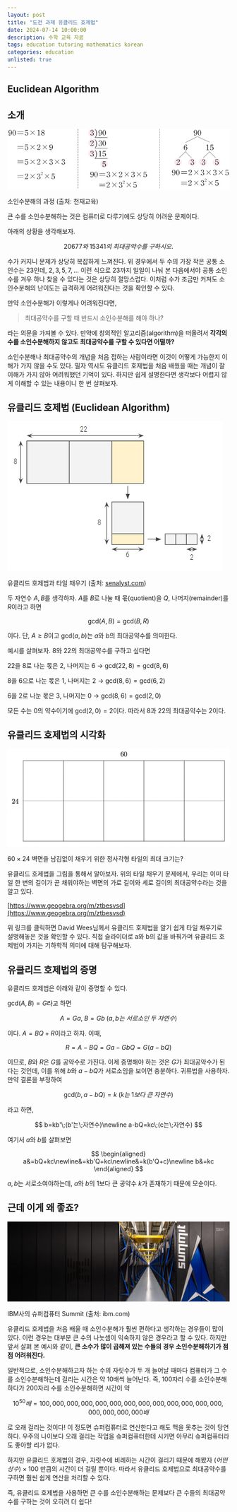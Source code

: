 ```yaml
---
layout: post
title: "도전 과제 유클리드 호제법"
date: 2024-07-14 10:00:00
description: 수학 교육 자료
tags: education tutoring mathematics korean
categories: education
unlisted: true
---
```



## Euclidean Algorithm

## 소개

![소인수분해의 과정 (출처: 천재교육)](/assets/img/blog/tutoring/untitled__161f0f24f93180a49e4ad85867e9a.png)

소인수분해의 과정 (출처: 천재교육)

큰 수를 소인수분해하는 것은 컴퓨터로 다루기에도 상당히 어려운 문제이다.

아래의 상황을 생각해보자.

$$
20677와\;15341의\;최대공약수를\;구하시오.
$$

수가 커지니 문제가 상당히 복잡하게 느껴진다. 위 경우에서 두 수의 가장 작은 공통 소인수는 $23$인데, $2, 3, 5, 7, \dots$ 이런 식으로 $23$까지 일일이 나눠 본 다음에서야 공통 소인수를 겨우 하나 찾을 수 있다는 것은 상당히 절망스럽다. 이처럼 수가 조금만 커져도 소인수분해의 난이도는 급격하게 어려워진다는 것을 확인할 수 있다.

만약 소인수분해가 이렇게나 어려워진다면,

> 최대공약수를 구할 때 반드시 소인수분해를 해야 하나?
> 

라는 의문을 가져볼 수 있다. 만약에 창의적인 알고리즘(algorithm)을 떠올려서 **각각의 수를 소인수분해하지 않고도 최대공약수를 구할 수 있다면 어떨까?**

소인수분해나 최대공약수의 개념을 처음 접하는 사람이라면 이것이 어떻게 가능한지 이해가 가지 않을 수도 있다. 필자 역시도 유클리드 호제법을 처음 배웠을 때는 개념이 잘 이해가 가지 않아 어려워했던 기억이 있다. 하지만 쉽게 설명한다면 생각보다 어렵지 않게 이해할 수 있는 내용이니 한 번 살펴보자.

## 유클리드 호제법 (Euclidean Algorithm)

![유클리드 호제법과 타일 채우기 (출처: [senalyst.com](http://senalyst.com/))](/assets/img/blog/tutoring/untitled_1__161f0f24f93180a49e4ad85867e9a.png)

유클리드 호제법과 타일 채우기 (출처: [senalyst.com](http://senalyst.com/))

두 자연수 $A, B$를 생각하자. $A$를 $B$로 나눌 때 몫(quotient)을 $Q$, 나머지(remainder)를 $R$이라고 하면

$$
\textrm{gcd}(A,B)=\textrm{gcd}(B,R)
$$

이다. 단, $A \ge B$이고 $\textrm{gcd}(a, b)$는 $a$와 $b$의 최대공약수를 의미한다.

예시를 살펴보자. $8$와 $22$의 최대공약수를 구하고 싶다면

$22$을 $8$로 나눈 몫은 $2$, 나머지는 $6$ → $\textrm{gcd}(22, 8)=\textrm{gcd}(8,6)$

$8$을 $6$으로 나눈 몫은 $1$, 나머지는 $2$ → $\textrm{gcd}(8, 6) = \textrm{gcd}(6,2)$

$6$을 $2$로 나눈 몫은 $3$, 나머지는 $0$ → $\textrm{gcd}(8, 6) = \textrm{gcd}(2, 0)$

모든 수는 $0$의 약수이기에 $\textrm{gcd}(2,0)=2$이다. 따라서 $8$과 $22$의 최대공약수는 $2$이다.

## 유클리드 호제법의 시각화

![$60 \times 24$ 벽면을 남김없이 채우기 위한 정사각형 타일의 최대 크기는?](/assets/img/blog/tutoring/untitled_2__161f0f24f93180a49e4ad85867e9a.png)

$60 \times 24$ 벽면을 남김없이 채우기 위한 정사각형 타일의 최대 크기는?

유클리드 호제법을 그림을 통해서 알아보자. 위의 타일 채우기 문제에서, 우리는 이미 타일 한 변의 길이가 곧 채워야하는 벽면의 가로 길이와 세로 길이의 최대공약수라는 것을 알고 있다.

[https://www.geogebra.org/m/ztbesvsd](https://www.geogebra.org/m/ztbesvsd)

위 링크를 클릭하면 David Wees님께서 유클리드 호제법을 알기 쉽게 타일 채우기로 설명해놓은 것을 확인할 수 있다. 직접 슬라이더로 a와 b의 값을 바꿔가며 유클리드 호제법이 가지는 기하학적 의미에 대해 탐구해보자.

## 유클리드 호제법의 증명

유클리드 호제법은 아래와 같이 증명할 수 있다.

$\textrm{gcd}(A,B)=G$라고 하면

$$
A=Ga,\;B=Gb\;(a,b는\;서로소인\;두\;자연수)
$$

이다. $A=BQ+R$이라고 하자. 이때,

$$
R=A-BQ=Ga-GbQ=G(a-bQ)
$$

이므로, $B$와 $R$은 $G$를 공약수로 가진다. 이제 증명해야 하는 것은 $G$가 최대공약수가 된다는 것인데, 이를 위해 $b$와 $a-bQ$가 서로소임을 보이면 충분하다. 귀류법을 사용하자. 만약 결론을 부정하여

$$
\textrm{gcd}(b,a-bQ)=k\;(k는\;1보다\;큰\;자연수)
$$

라고 하면,

$$
b=kb'\;(b'는\;자연수)\newline a-bQ=kc\;(c는\;자연수)
$$

여기서 $a$와 $b$를 살펴보면

$$
\begin{aligned} a&=bQ+kc\newline&=kb'Q+kc\newline&=k(b'Q+c)\newline b&=kc \end{aligned}
$$

$a,b$는 서로소여야하는데, $a$와 $b$의 $1$보다 큰 공약수 $k$가 존재하기 때문에 모순이다.

## 근데 이게 왜 좋죠?

![IBM사의 슈퍼컴퓨터 Summit (출처: ibm.com)](/assets/img/blog/tutoring/untitled_3__161f0f24f93180a49e4ad85867e9a.png)

IBM사의 슈퍼컴퓨터 Summit (출처: ibm.com)

유클리드 호제법을 처음 배울 때 소인수분해가 훨씬 편하다고 생각하는 경우들이 많이 있다. 이런 경우는 대부분 큰 수의 나눗셈이 익숙하지 않은 경우라고 할 수 있다. 하지만 앞서 살펴 본 예시와 같이, **큰 소수가 많이 곱해져 있는 수들의 경우 소인수분해하기가 점점 어려워진다.**

일반적으로, 소인수분해하고자 하는 수의 자릿수가 두 개 늘어날 때마다 컴퓨터가 그 수를 소인수분해하는데 걸리는 시간은 약 $10$배씩 늘어난다. 즉, $100$자리 수를 소인수분해하다가 $200$자리 수를 소인수분해하면 시간이 약

$$
10^{50}배=100,000,000,000,000,000,000,000,000,000,000,000,000,000,000,000,000배
$$

로 오래 걸리는 것이다! 이 정도면 슈퍼컴퓨터로 연산한다고 해도 맥을 못추는 것이 당연하다. 우주의 나이보다 오래 걸리는 작업을 슈퍼컴퓨터한테 시키면 아무리 슈퍼컴퓨터라도 좋아할 리가 없다.

하지만 유클리드 호제법의 경우, 자릿수에 비례하는 시간이 걸리기 때문에 해봤자 $(어떤\;상수)\times 100$ 만큼의 시간이 더 걸릴 뿐이다. 따라서 유클리드 호제법으로 최대공약수를 구하면 훨씬 쉽게 연산을 처리할 수 있다.

즉, 유클리드 호제법을 사용하면 큰 수를 소인수분해하는 문제보다 큰 수들의 최대공약수를 구하는 것이 오히려 더 쉽다!
